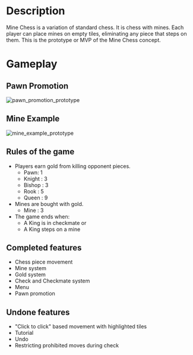 # Description
Mine Chess is a variation of standard chess. It is chess with mines. Each player can place mines on empty tiles, eliminating any piece that steps on them. This is the prototype or MVP of the Mine Chess concept.

# Gameplay
## Pawn Promotion
![pawn_promotion_prototype](https://user-images.githubusercontent.com/97707320/159090123-c3f87955-f68d-466a-a9cf-2b98967acf25.gif)

## Mine Example
![mine_example_prototype](https://user-images.githubusercontent.com/97707320/159090858-5f81fa00-252b-43ed-a9d5-e09638d1d705.gif)


## Rules of the game
- Players earn gold from killing opponent pieces.
	- Pawn: 1
	- Knight : 3
	- Bishop : 3
	- Rook : 5
	- Queen : 9
- Mines are bought with gold.
	- Mine : 3
- The game ends when:
	- A King is in checkmate or
	- A King steps on a mine

## Completed features
- Chess piece movement
- Mine system
- Gold system
- Check and Checkmate system
- Menu
- Pawn promotion

## Undone features
- "Click to click" based movement with highlighted tiles
- Tutorial
- Undo
- Restricting prohibited moves during check
